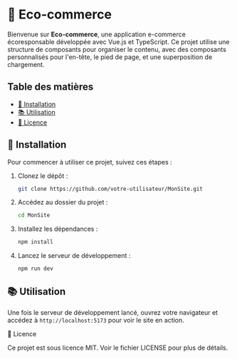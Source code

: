 # 🌿 Eco-commerce

Bienvenue sur **Eco-commerce**, une application e-commerce écoresponsable développée avec Vue.js et TypeScript. Ce projet utilise une structure de composants pour organiser le contenu, avec des composants personnalisés pour l'en-tête, le pied de page, et une superposition de chargement.

## Table des matières
- [🚀 Installation](#-installation)
- [📚 Utilisation](#-utilisation)
- [📄 Licence](#-licence)

## 🚀 Installation

Pour commencer à utiliser ce projet, suivez ces étapes :

1. Clonez le dépôt :
    ```bash
    git clone https://github.com/votre-utilisateur/MonSite.git
    ```
2. Accédez au dossier du projet :
    ```bash
    cd MonSite
    ```
3. Installez les dépendances :
    ```bash
    npm install
    ```
4. Lancez le serveur de développement :
    ```bash
    npm run dev
    ```

## 📚 Utilisation

Une fois le serveur de développement lancé, ouvrez votre navigateur et accédez à `http://localhost:5173` pour voir le site en action.

📄 Licence

Ce projet est sous licence MIT. Voir le fichier LICENSE pour plus de détails.
